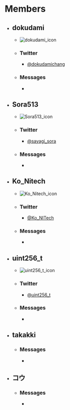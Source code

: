 # Members


- ## dokudami
    - ![dokudami_icon](/img/dokudamichang.jpg)
    - ### Twitter
        - [@dokudamichang](https://twitter.com/dokudamichang)

    - ### Messages
        -

- ## Sora513
    - ![Sora513_icon](/img/sayagi_sora.jpg)
    - ### Twitter
        - [@sayagi_sora](https://twitter.com/sayagi_sora)

    - ### Messages
        -

- ## Ko_Nitech
    - ![Ko_Nitech_icon](/img/Ko_NITech.jpg)
    - ### Twitter
        - [@Ko_NITech](https://twitter.com/Ko_NITech)
    - ### Messages
        -

- ## uint256_t
    - ![uint256_t_icon](/img/uint256_t.jpg)
    - ### Twitter
        - [@uint256_t](https://twitter.com/uint256_t)
    - ### Messages
        -

- ## takakki
    - ### Messages
        -

- ## コウ
    - ### Messages
        -